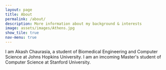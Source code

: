 ```yaml
---
layout: page
title: About
permalink: /about/
description: More information about my background & interests
image: assets/images/Athens.jpg
show_tile: true
nav-menu: true
---
```


I am Akash Chaurasia, a student of Biomedical Engineering and Computer Science at Johns Hopkins University. I am an imcoming Master's student of Computer Science at Stanford University.

